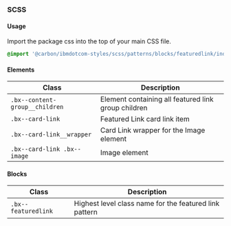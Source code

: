 ### SCSS

#### Usage

Import the package css into the top of your main CSS file.

```css
@import '@carbon/ibmdotcom-styles/scss/patterns/blocks/featuredlink/index';
```

#### Elements

| Class                          | Description                                         |
| ------------------------------ | --------------------------------------------------- |
| `.bx--content-group__children` | Element containing all featured link group children |
| `.bx--card-link`               | Featured Link card link item                        |
| `.bx--card-link__wrapper`      | Card Link wrapper for the Image element             |
| `.bx--card-link .bx--image`    | Image element                                       |

#### Blocks

| Class               | Description                                            |
| ------------------- | ------------------------------------------------------ |
| `.bx--featuredlink` | Highest level class name for the featured link pattern |

